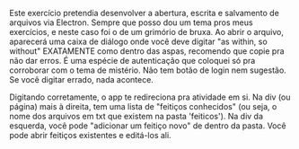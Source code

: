 Este exercício pretendia desenvolver a abertura, escrita e salvamento de arquivos via Electron.
Sempre que posso dou um tema pros meus exercícios, e neste caso foi o de um grimório de bruxa.
Ao abrir o arquivo, aparecerá uma caixa de diálogo onde você deve digitar "as within, so without" EXATAMENTE como dentro das aspas, recomendo que copie pra não dar erros. É uma espécie de autenticação que coloquei só pra corroborar com o tema de mistério.
Não tem botão de login nem sugestão. Se você digitar errado, nada acontece.

Digitando corretamente, o app te redireciona pra atividade em si.
Na div (ou página) mais à direita, tem uma lista de "feitiços conhecidos" (ou seja, o nome dos arquivos em txt que existem na pasta 'feiticos'). Na div da esquerda, você pode "adicionar um feitiço novo" de dentro da pasta. Você pode abrir feitiços existentes e editá-los ali.
